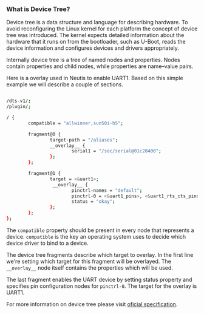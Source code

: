 ### What is Device Tree?

Device tree is a data structure and language for describing hardware. To avoid reconfiguring the Linux kernel for
each platform the concept of device tree was introduced. The kernel expects detailed information about the
hardware that it runs on from the bootloader, such as U-Boot, reads the device information and configures devices
and drivers appropriately.

Internally device tree is a tree of named nodes and properties. Nodes contain properties and child nodes, while
properties are name–value pairs.

Here is a overlay used in Neutis to enable UART1. Based on this simple example we will describe a couple of sections.

```bash

/dts-v1/;
/plugin/;

/ {
        compatible = "allwinner,sun50i-h5";

        fragment@0 {
                target-path = "/aliases";
                __overlay__ {
                        serial1 = "/soc/serial@01c28400";
                };
        };

        fragment@1 {
                target = <&uart1>;
                 __overlay__ {
                        pinctrl-names = "default";
                        pinctrl-0 = <&uart1_pins>, <&uart1_rts_cts_pins>;
                        status = "okay";
                };
        };
};

```

The ```compatible``` property should be present in every node that represents a device. ```compatible```
is the key an operating system uses to decide which device driver to bind to a device.

The device tree fragments describe which target to overlay. In the first line we're setting which target
for this fragment will be overlayed. The ```__overlay__``` node itself contains the properties which will
be used.

The last fragment enables the UART device by setting status property and specifies pin configuration nodes
for ```pinctrl-0```. The target for the overlay is UART1.

For more information on device tree please visit [oficial specification](https://www.devicetree.org/specifications/).
